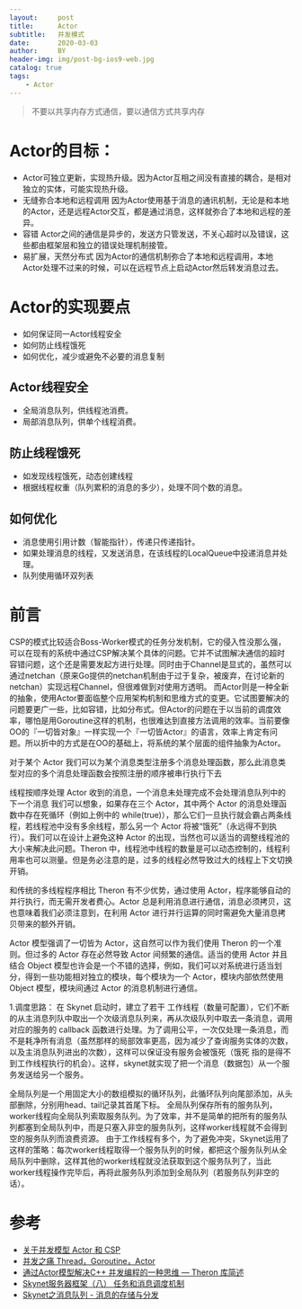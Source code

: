 ```yaml
---
layout:     post
title:      Actor
subtitle:   并发模式
date:       2020-03-03
author:     BY
header-img: img/post-bg-ios9-web.jpg
catalog: true
tags:
    - Actor
---
```


> 不要以共享内存方式通信，要以通信方式共享内存


# Actor的目标：

- Actor可独立更新，实现热升级。因为Actor互相之间没有直接的耦合，是相对独立的实体，可能实现热升级。
- 无缝弥合本地和远程调用 因为Actor使用基于消息的通讯机制，无论是和本地的Actor，还是远程Actor交互，都是通过消息，这样就弥合了本地和远程的差异。
- 容错 Actor之间的通信是异步的，发送方只管发送，不关心超时以及错误，这些都由框架层和独立的错误处理机制接管。
- 易扩展，天然分布式 因为Actor的通信机制弥合了本地和远程调用，本地Actor处理不过来的时候，可以在远程节点上启动Actor然后转发消息过去。


# Actor的实现要点

- 如何保证同一Actor线程安全
- 如何防止线程饿死
- 如何优化，减少或避免不必要的消息复制

## Actor线程安全
- 全局消息队列，供线程池消费。
- 局部消息队列，供单个线程消费。

## 防止线程饿死
- 如发现线程饿死，动态创建线程
- 根据线程权重（队列累积的消息的多少），处理不同个数的消息。

## 如何优化

- 消息使用引用计数（智能指针），传递只传递指针。
- 如果处理消息的线程，又发送消息，在该线程的LocalQueue中投递消息并处理。
- 队列使用循环双列表

# 前言



CSP的模式比较适合Boss-Worker模式的任务分发机制，它的侵入性没那么强，可以在现有的系统中通过CSP解决某个具体的问题。它并不试图解决通信的超时容错问题，这个还是需要发起方进行处理。同时由于Channel是显式的，虽然可以通过netchan（原来Go提供的netchan机制由于过于复杂，被废弃，在讨论新的netchan）实现远程Channel，但很难做到对使用方透明。
而Actor则是一种全新的抽象，使用Actor要面临整个应用架构机制和思维方式的变更。它试图要解决的问题要更广一些，比如容错，比如分布式。但Actor的问题在于以当前的调度效率，哪怕是用Goroutine这样的机制，也很难达到直接方法调用的效率。当前要像OO的『一切皆对象』一样实现一个『一切皆Actor』的语言，效率上肯定有问题。所以折中的方式是在OO的基础上，将系统的某个层面的组件抽象为Actor。


   对于某个 Actor 我们可以为某个消息类型注册多个消息处理函数，那么此消息类型对应的多个消息处理函数会按照注册的顺序被串行执行下去
   
   线程按顺序处理 Actor 收到的消息，一个消息未处理完成不会处理消息队列中的下一个消息 我们可以想象，如果存在三个 Actor，其中两个 Actor 的消息处理函数中存在死循环（例如上例中的 while(true)），那么它们一旦执行就会霸占两条线程，若线程池中没有多余线程，那么另一个 Actor 将被“饿死”（永远得不到执行）。我们可以在设计上避免这种 Actor 的出现，当然也可以适当的调整线程池的大小来解决此问题。Theron 中，线程池中线程的数量是可以动态控制的，线程利用率也可以测量。但是务必注意的是，过多的线程必然导致过大的线程上下文切换开销。
   
   和传统的多线程程序相比 Theron 有不少优势，通过使用 Actor，程序能够自动的并行执行，而无需开发者费心。Actor 总是利用消息进行通信，消息必须拷贝，这也意味着我们必须注意到，在利用 Actor 进行并行运算的同时需避免大量消息拷贝带来的额外开销。
   
   Actor 模型强调了一切皆为 Actor，这自然可以作为我们使用 Theron 的一个准则。但过多的 Actor 存在必然导致 Actor 间频繁的通信。适当的使用 Actor 并且结合 Object 模型也许会是一个不错的选择，例如，我们可以对系统进行适当划分，得到一些功能相对独立的模块，每个模块为一个 Actor，模块内部依然使用 Object 模型，模块间通过 Actor 的消息机制进行通信。
   
1.调度思路：
在 Skynet 启动时，建立了若干 工作线程（数量可配置），它们不断的从主消息列队中取出一个次级消息队列来，再从次级队列中取去一条消息，调用对应的服务的 callback 函数进行处理。为了调用公平，一次仅处理一条消息，而不是耗净所有消息（虽然那样的局部效率更高，因为减少了查询服务实体的次数，以及主消息队列进出的次数），这样可以保证没有服务会被饿死（饿死 指的是得不到工作线程执行的机会）。这样，skynet就实现了把一个消息（数据包）从一个服务发送给另一个服务。

全局队列是一个用固定大小的数组模拟的循环队列，此循环队列向尾部添加，从头部删除，分别用head、tail记录其首尾下标。
全局队列保存所有的服务队列，worker线程向全局队列索取服务队列。为了效率，并不是简单的把所有的服务队列都塞到全局队列中，而是只塞入非空的服务队列，这样worker线程就不会得到空的服务队列而浪费资源。
由于工作线程有多个，为了避免冲突，Skynet运用了这样的策略：每次worker线程取得一个服务队列的时候，都把这个服务队列从全局队列中删除，这样其他的worker线程就没法获取到这个服务队列了，当此worker线程操作完毕后，再将此服务队列添加到全局队列（若服务队列非空的话）。

# 参考

- [关于并发模型 Actor 和 CSP](https://blog.csdn.net/hotdust/article/details/72475630)
- [并发之痛 Thread，Goroutine，Actor](http://jolestar.com/parallel-programming-model-thread-goroutine-actor/)
- [通过Actor模型解决C++ 并发编程的一种思维 — Theron 库简述](https://blog.csdn.net/sigh667/article/details/76438785)
- [Skynet服务器框架（八） 任务和消息调度机制](https://blog.csdn.net/linshuhe1/article/details/73854411)
- [Skynet之消息队列 - 消息的存储与分发](https://www.cnblogs.com/freebird92/p/6435212.html)


